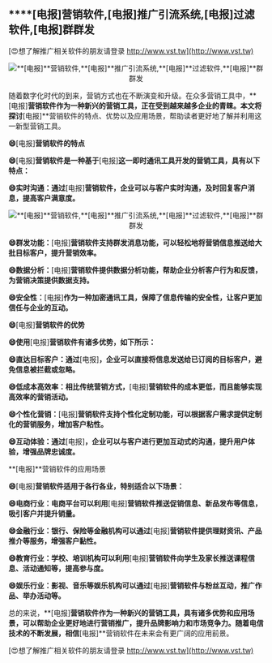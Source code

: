 ## ****[电报]**营销软件,**[电报]**推广引流系统,**[电报]**过滤软件,**[电报]**群群发**

[😍想了解推广相关软件的朋友请登录 http://www.vst.tw](http://www.vst.tw)

 <center><img src="https://vst.tw/MP4/tuiguang/png/0.png" alt="**[电报]**营销软件,**[电报]**推广引流系统,**[电报]**过滤软件,**[电报]**群群发"></center>

随着数字化时代的到来，营销方式也在不断演变和升级。在众多营销工具中，**[电报]**营销软件作为一种新兴的营销工具，正在受到越来越多企业的青睐。本文将探讨**[电报]**营销软件的特点、优势以及应用场景，帮助读者更好地了解并利用这一新型营销工具。

**😄**[电报]**营销软件的特点**

**😄**[电报]**营销软件是一种基于**[电报]**这一即时通讯工具开发的营销工具，具有以下特点：**

**😄实时沟通：通过**[电报]**营销软件，企业可以与客户实时沟通，及时回复客户消息，提高客户满意度。**

 <center><img src="https://vst.tw/MP4/tuiguang/png/4.png" alt="**[电报]**营销软件,**[电报]**推广引流系统,**[电报]**过滤软件,**[电报]**群群发"></center>

**😄群发功能：**[电报]**营销软件支持群发消息功能，可以轻松地将营销信息推送给大批目标客户，提升营销效率。**

**😄数据分析：**[电报]**营销软件提供数据分析功能，帮助企业分析客户行为和反馈，为营销决策提供数据支持。**

**😄安全性：**[电报]**作为一种加密通讯工具，保障了信息传输的安全性，让客户更加信任与企业的互动。**

**😄**[电报]**营销软件的优势**

**😄使用**[电报]**营销软件有诸多优势，如下所示：**

**😄直达目标客户：通过**[电报]**，企业可以直接将信息发送给已订阅的目标客户，避免信息被拦截或忽略。**

**😄低成本高效率：相比传统营销方式，**[电报]**营销软件的成本更低，而且能够实现高效率的营销活动。**

**😄个性化营销：**[电报]**营销软件支持个性化定制功能，可以根据客户需求提供定制化的营销服务，增加客户粘性。**

**😄互动体验：通过**[电报]**，企业可以与客户进行更加互动式的沟通，提升用户体验，增强品牌忠诚度。**

**[电报]**营销软件的应用场景

**😄**[电报]**营销软件适用于各行各业，特别适合以下场景：**

**😄电商行业：电商平台可以利用**[电报]**营销软件推送促销信息、新品发布等信息，吸引客户并提升销量。**

**😄金融行业：银行、保险等金融机构可以通过**[电报]**营销软件提供理财资讯、产品推介等服务，增强客户黏性。**

**😄教育行业：学校、培训机构可以利用**[电报]**营销软件向学生及家长推送课程信息、活动通知等，提高参与度。**

**😄娱乐行业：影视、音乐等娱乐机构可以通过**[电报]**营销软件与粉丝互动，推广作品、举办活动等。**

总的来说，**[电报]**营销软件作为一种新兴的营销工具，具有诸多优势和应用场景，可以帮助企业更好地进行营销推广，提升品牌影响力和市场竞争力。随着电信技术的不断发展，相信**[电报]**营销软件在未来会有更广阔的应用前景。

[😍想了解推广相关软件的朋友请登录 http://www.vst.tw](http://www.vst.tw)



